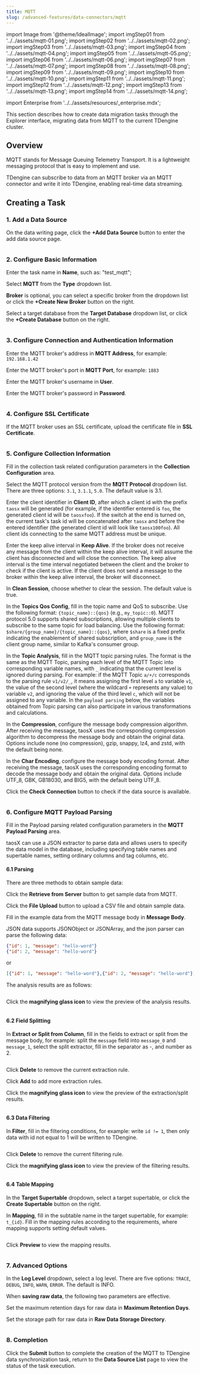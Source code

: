 ```yaml
---
title: MQTT
slug: /advanced-features/data-connectors/mqtt
---
```


import Image from '@theme/IdealImage';
import imgStep01 from '../../assets/mqtt-01.png';
import imgStep02 from '../../assets/mqtt-02.png';
import imgStep03 from '../../assets/mqtt-03.png';
import imgStep04 from '../../assets/mqtt-04.png';
import imgStep05 from '../../assets/mqtt-05.png';
import imgStep06 from '../../assets/mqtt-06.png';
import imgStep07 from '../../assets/mqtt-07.png';
import imgStep08 from '../../assets/mqtt-08.png';
import imgStep09 from '../../assets/mqtt-09.png';
import imgStep10 from '../../assets/mqtt-10.png';
import imgStep11 from '../../assets/mqtt-11.png';
import imgStep12 from '../../assets/mqtt-12.png';
import imgStep13 from '../../assets/mqtt-13.png';
import imgStep14 from '../../assets/mqtt-14.png';

import Enterprise from '../../assets/resources/_enterprise.mdx';

<Enterprise/>

This section describes how to create data migration tasks through the Explorer interface, migrating data from MQTT to the current TDengine cluster.

## Overview

MQTT stands for Message Queuing Telemetry Transport. It is a lightweight messaging protocol that is easy to implement and use.

TDengine can subscribe to data from an MQTT broker via an MQTT connector and write it into TDengine, enabling real-time data streaming.

## Creating a Task

### 1. Add a Data Source

On the data writing page, click the **+Add Data Source** button to enter the add data source page.

<figure>
<Image img={imgStep01} alt=""/>
</figure>

### 2. Configure Basic Information

Enter the task name in **Name**, such as: "test_mqtt";

Select **MQTT** from the **Type** dropdown list.

**Broker** is optional, you can select a specific broker from the dropdown list or click the **+Create New Broker** button on the right.

Select a target database from the **Target Database** dropdown list, or click the **+Create Database** button on the right.

<figure>
<Image img={imgStep02} alt=""/>
</figure>

### 3. Configure Connection and Authentication Information

Enter the MQTT broker's address in **MQTT Address**, for example: `192.168.1.42`

Enter the MQTT broker's port in **MQTT Port**, for example: `1883`

Enter the MQTT broker's username in **User**.

Enter the MQTT broker's password in **Password**.

<figure>
<Image img={imgStep03} alt=""/>
</figure>

### 4. Configure SSL Certificate

If the MQTT broker uses an SSL certificate, upload the certificate file in **SSL Certificate**.

<figure>
<Image img={imgStep04} alt=""/>
</figure>

### 5. Configure Collection Information

Fill in the collection task related configuration parameters in the **Collection Configuration** area.

Select the MQTT protocol version from the **MQTT Protocol** dropdown list. There are three options: `3.1`, `3.1.1`, `5.0`. The default value is 3.1.

Enter the client identifier in **Client ID**, after which a client id with the prefix `taosx` will be generated (for example, if the identifier entered is `foo`, the generated client id will be `taosxfoo`). If the switch at the end is turned on, the current task's task id will be concatenated after `taosx` and before the entered identifier (the generated client id will look like `taosx100foo`). All client ids connecting to the same MQTT address must be unique.

Enter the keep alive interval in **Keep Alive**. If the broker does not receive any message from the client within the keep alive interval, it will assume the client has disconnected and will close the connection.
The keep alive interval is the time interval negotiated between the client and the broker to check if the client is active. If the client does not send a message to the broker within the keep alive interval, the broker will disconnect.

In **Clean Session**, choose whether to clear the session. The default value is true.

In the **Topics Qos Config**, fill in the topic name and QoS to subscribe. Use the following format: `{topic_name}::{qos}` (e.g., `my_topic::0`). MQTT protocol 5.0 supports shared subscriptions, allowing multiple clients to subscribe to the same topic for load balancing. Use the following format: `$share/{group_name}/{topic_name}::{qos}`, where `$share` is a fixed prefix indicating the enablement of shared subscription, and `group_name` is the client group name, similar to Kafka's consumer group.

In the **Topic Analysis**, fill in the MQTT topic parsing rules. The format is the same as the MQTT Topic, parsing each level of the MQTT Topic into corresponding variable names, with `_` indicating that the current level is ignored during parsing. For example: if the MQTT Topic `a/+/c` corresponds to the parsing rule `v1/v2/_`, it means assigning the first level `a` to variable `v1`, the value of the second level (where the wildcard `+` represents any value) to variable `v2`, and ignoring the value of the third level `c`, which will not be assigned to any variable. In the `payload parsing` below, the variables obtained from Topic parsing can also participate in various transformations and calculations.

In the **Compression**, configure the message body compression algorithm. After receiving the message, taosX uses the corresponding compression algorithm to decompress the message body and obtain the original data. Options include none (no compression), gzip, snappy, lz4, and zstd, with the default being none.

In the **Char Encoding**, configure the message body encoding format. After receiving the message, taosX uses the corresponding encoding format to decode the message body and obtain the original data. Options include UTF_8, GBK, GB18030, and BIG5, with the default being UTF_8.

Click the **Check Connection** button to check if the data source is available.

<figure>
<Image img={imgStep05} alt=""/>
</figure>

### 6. Configure MQTT Payload Parsing

Fill in the Payload parsing related configuration parameters in the **MQTT Payload Parsing** area.

taosX can use a JSON extractor to parse data and allows users to specify the data model in the database, including specifying table names and supertable names, setting ordinary columns and tag columns, etc.

#### 6.1 Parsing

There are three methods to obtain sample data:

Click the **Retrieve from Server** button to get sample data from MQTT.

Click the **File Upload** button to upload a CSV file and obtain sample data.

Fill in the example data from the MQTT message body in **Message Body**.

JSON data supports JSONObject or JSONArray, and the json parser can parse the following data:

```json
{"id": 1, "message": "hello-word"}
{"id": 2, "message": "hello-word"}
```

or

```json
[{"id": 1, "message": "hello-word"},{"id": 2, "message": "hello-word"}]
```

The analysis results are as follows:

<figure>
<Image img={imgStep06} alt=""/>
</figure>

Click the **magnifying glass icon** to view the preview of the analysis results.

<figure>
<Image img={imgStep07} alt=""/>
</figure>

#### 6.2 Field Splitting

In **Extract or Split from Column**, fill in the fields to extract or split from the message body, for example: split the `message` field into `message_0` and `message_1`, select the split extractor, fill in the separator as -, and number as 2.

<figure>
<Image img={imgStep08} alt=""/>
</figure>

Click **Delete** to remove the current extraction rule.

Click **Add** to add more extraction rules.

Click the **magnifying glass icon** to view the preview of the extraction/split results.

<figure>
<Image img={imgStep09} alt=""/>
</figure>

#### 6.3 Data Filtering

In **Filter**, fill in the filtering conditions, for example: write `id != 1`, then only data with id not equal to 1 will be written to TDengine.

<figure>
<Image img={imgStep10} alt=""/>
</figure>

Click **Delete** to remove the current filtering rule.

Click the **magnifying glass icon** to view the preview of the filtering results.

<figure>
<Image img={imgStep11} alt=""/>
</figure>

#### 6.4 Table Mapping

In the **Target Supertable** dropdown, select a target supertable, or click the **Create Supertable** button on the right.

In **Mapping**, fill in the subtable name in the target supertable, for example: `t_{id}`. Fill in the mapping rules according to the requirements, where mapping supports setting default values.

<figure>
<Image img={imgStep12} alt=""/>
</figure>

Click **Preview** to view the mapping results.

<figure>
<Image img={imgStep13} alt=""/>
</figure>

### 7. Advanced Options

In the **Log Level** dropdown, select a log level. There are five options: `TRACE`, `DEBUG`, `INFO`, `WARN`, `ERROR`. The default is INFO.

When **saving raw data**, the following two parameters are effective.

Set the maximum retention days for raw data in **Maximum Retention Days**.

Set the storage path for raw data in **Raw Data Storage Directory**.

<figure>
<Image img={imgStep14} alt=""/>
</figure>

### 8. Completion

Click the **Submit** button to complete the creation of the MQTT to TDengine data synchronization task, return to the **Data Source List** page to view the status of the task execution.
